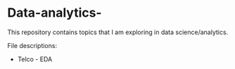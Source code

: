 # Data-analytics-
This repository contains topics that I am exploring in data science/analytics.

File descriptions: 

* Telco - EDA 

